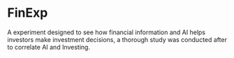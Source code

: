 # FinExp
A experiment designed to see how financial information and AI helps investors make investment decisions, a thorough study was conducted after to correlate AI and Investing.
